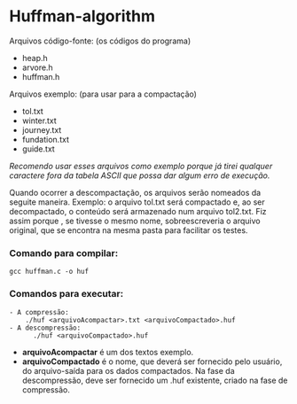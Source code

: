 # Huffman-algorithm

Arquivos código-fonte:  (os códigos do programa)

- heap.h
- arvore.h
- huffman.h

Arquivos exemplo: (para usar para a compactação)

- tol.txt
- winter.txt
- journey.txt
- fundation.txt
- guide.txt

*Recomendo usar esses arquivos como exemplo porque já tirei qualquer caractere fora da tabela ASCII que possa dar algum erro de execução.*

Quando ocorrer a descompactação, os arquivos serão nomeados da seguite maneira. Exemplo:
o arquivo tol.txt será compactado e, ao ser decompactado, o conteúdo será armazenado num arquivo tol2.txt.
Fiz assim porque , se tivesse o mesmo nome, sobreescreveria o arquivo original, que se encontra na mesma pasta para facilitar os testes.

### Comando para compilar:

    gcc huffman.c -o huf


### Comandos para executar:

    - A compressão:
        ./huf <arquivoAcompactar>.txt <arquivoCompactado>.huf
    - A descompressão:
          ./huf <arquivoCompactado>.huf

  - **arquivoAcompactar** é um dos textos exemplo.
  - **arquivoCompactado** é o nome, que deverá ser fornecido pelo usuário, do arquivo-saída para os dados compactados. Na fase da descompressão, deve ser fornecido um <arquivo>.huf existente, criado na fase de compressão.
